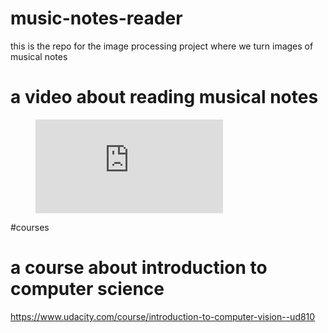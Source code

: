 # music-notes-reader
this is the repo for the image processing project where we turn images of musical notes

# a video about reading musical notes

<figure class="video_container">
  <iframe src="https://www.youtube.com/watch?v=Zfky3pQEeqg&ab_channel=OddQuartet" frameborder="0" allowfullscreen="true"> </iframe>
</figure>

#courses
# a course about introduction to computer science
https://www.udacity.com/course/introduction-to-computer-vision--ud810


